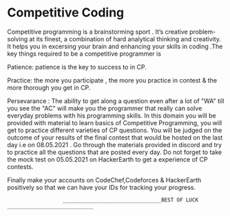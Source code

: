 # Competitive Coding
Competitive programming is a brainstorming sport . It’s creative problem-solving at its finest, a combination of hard analytical thinking and creativity.
It helps you in excersing your brain and enhancing your skills in coding .The key things required to be a competitive programmer is 

Patience: patience is the key to success to in CP.

Practice: the more you participate , the more you practice in contest &  the more thorough you get in CP.

Persevarance : The ability to get along a question even after a lot of "WA" till you see the "AC" will make you the programmer that really can solve everyday problems with his programming skills.
In this domain you will be provided with material to learn basics of Competitive Programming, you will get to practice different varieties of CP questions.
You will be judged on the outcome of your results of the final contest that would be hosted on the last day i.e on 08.05.2021 . 
Go through the materials provided in discord and try to practice all the questions that are posted every day.
Do not forget to take the mock test on 05.05.2021 on HackerEarth to get a experience of CP contests.

Finally make your accounts on CodeChef,Codeforces & HackerEarth positively so that we can have your IDs for tracking your progress.

                      ________________________________BEST OF LUCK ____________________________ 
